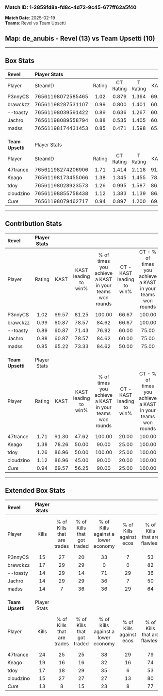 ### Match ID: 1-2859fd8a-fd8c-4d72-9c45-677ff62a5f40  
**Match Date**: 2025-02-19  
**Teams**: Revel vs Team Upsetti  

## **Map**: de_anubis - Revel (13) vs Team Upsetti (10)  
---  

## Box Stats  

| **Revel**        | Player Stats      |        |           |          |       |       |       |         |        |      |     |
| :- | :- | :-: | :-: | :-: | :-: | :-: | :-: | :-: | :-: | :-: | :-: |
| Player           | SteamID           | Rating | CT Rating | T Rating | KAST  |  ADR  | Kills | Assists | Deaths | K/D  | HS% |
| P3nnyCS          | 76561198072585465 |  1.02  |   0.879   |  1.364   | 69.57 | 71.7  |  15   |    6    |   16   | 0.94 | 66  |
| brawckzz         | 76561198287531107 |  0.99  |   0.800   |  1.401   | 60.87 | 68.0  |  17   |    6    |   17   | 1.00 | 47  |
| --toasty         | 76561198039591422 |  0.89  |   0.636   |  1.267   | 60.87 | 73.5  |  14   |    4    |   17   | 0.82 | 28  |
| Jachro           | 76561198089558794 |  0.88  |   0.535   |  1.405   | 60.87 | 79.7  |  14   |    8    |   19   | 0.74 | 35  |
| madss            | 76561198174431453 |  0.85  |   0.471   |  1.598   | 65.22 | 60.6  |  14   |    7    |   19   | 0.74 | 50  |
|                  |                   |        |           |          |       |       |       |         |        |      |     |
|                  |                   |        |           |          |       |       |       |         |        |      |     |
|                  |                   |        |           |          |       |       |       |         |        |      |     |
| **Team Upsetti** | Player Stats      |        |           |          |       |       |       |         |        |      |     |
| Player           | SteamID           | Rating | CT Rating | T Rating | KAST  |  ADR  | Kills | Assists | Deaths | K/D  | HS% |
| 47trance         | 76561198274206906 |  1.71  |   1.414   |  2.118   | 91.30 | 113.1 |  24   |   10    |   14   | 1.71 | 54  |
| Keago            | 76561198173455066 |  1.38  |   1.345   |  1.455   | 78.26 | 93.1  |  19   |    8    |   13   | 1.46 | 42  |
| tdoy             | 76561198028923573 |  1.26  |   0.995   |  1.587   | 86.96 | 83.4  |  17   |    6    |   16   | 1.06 | 17  |
| cloudzino        | 76561198855758438 |  1.12  |   1.383   |  1.139   | 86.96 | 70.3  |  15   |    6    |   17   | 0.88 | 40  |
| _Cure_           | 76561198079462717 |  0.94  |   0.897   |  1.200   | 69.57 | 58.2  |  13   |    4    |   14   | 0.93 | 53  |
---  

## Contribution Stats  

| **Revel**        | Player Stats |       |                      |                                                        |                           |                                                             |                          |                                                            |
| :- | :-: | :-: | :-: | :-: | :-: | :-: | :-: | :-: |
| Player           |    Rating    | KAST  | KAST leading to win% | % of times you achieve a KAST in your teams won rounds | CT - KAST leading to win% | CT - % of times you achieve a KAST in your teams won rounds | T - KAST leading to win% | T - % of times you achieve a KAST in your teams won rounds |
| P3nnyCS          |     1.02     | 69.57 |        81.25         |                         100.00                         |           66.67           |                           100.00                            |          90.00           |                           100.00                           |
| brawckzz         |     0.99     | 60.87 |        78.57         |                         84.62                          |           66.67           |                           100.00                            |          87.50           |                           77.78                            |
| --toasty         |     0.89     | 60.87 |        71.43         |                         76.92                          |           60.00           |                            75.00                            |          77.78           |                           77.78                            |
| Jachro           |     0.88     | 60.87 |        78.57         |                         84.62                          |           60.00           |                            75.00                            |          88.89           |                           88.89                            |
| madss            |     0.85     | 65.22 |        73.33         |                         84.62                          |           50.00           |                            75.00                            |          88.89           |                           88.89                            |
|                  |              |       |                      |                                                        |                           |                                                             |                          |                                                            |
|                  |              |       |                      |                                                        |                           |                                                             |                          |                                                            |
|                  |              |       |                      |                                                        |                           |                                                             |                          |                                                            |
| **Team Upsetti** | Player Stats |       |                      |                                                        |                           |                                                             |                          |                                                            |
| Player           |    Rating    | KAST  | KAST leading to win% | % of times you achieve a KAST in your teams won rounds | CT - KAST leading to win% | CT - % of times you achieve a KAST in your teams won rounds | T - KAST leading to win% | T - % of times you achieve a KAST in your teams won rounds |
| 47trance         |     1.71     | 91.30 |        47.62         |                         100.00                         |           20.00           |                           100.00                            |          72.73           |                           100.00                           |
| Keago            |     1.38     | 78.26 |        50.00         |                         90.00                          |           25.00           |                           100.00                            |          70.00           |                           87.50                            |
| tdoy             |     1.26     | 86.96 |        50.00         |                         100.00                         |           25.00           |                           100.00                            |          66.67           |                           100.00                           |
| cloudzino        |     1.12     | 86.96 |        45.00         |                         90.00                          |           20.00           |                           100.00                            |          70.00           |                           87.50                            |
| _Cure_           |     0.94     | 69.57 |        56.25         |                         90.00                          |           25.00           |                           100.00                            |          87.50           |                           87.50                            |
---  

## Extended Box Stats  

| **Revel**        | Player Stats |                            |                            |                                    |                         |                              |                                 |        |                             |                                     |                          |                               |                            |
| :- | :-: | :-: | :-: | :-: | :-: | :-: | :-: | :-: | :-: | :-: | :-: | :-: | :-: |
| Player           |    Kills     | % of Kills that are trades | % of Kills that got traded | % of Kills against a lower economy | % of Kills against ecos | % of Kills that are flawless | % of Kills that are close duels | Deaths | % of Deaths that get traded | % of Deaths against a lower economy | % of Deaths against ecos | % of Deaths that are flawless | % of Deaths that are close |
| P3nnyCS          |      15      |             27             |             20             |                 33                 |            7            |              53              |                0                |   16   |             25              |                 25                  |            13            |              69               |             0              |
| brawckzz         |      17      |             29             |             29             |                 0                  |            0            |              82              |                0                |   17   |             24              |                 29                  |            12            |              88               |             6              |
| --toasty         |      14      |             29             |             14             |                 71                 |           29            |              36              |                7                |   17   |             12              |                 29                  |            12            |              71               |             6              |
| Jachro           |      14      |             29             |             29             |                 36                 |            7            |              50              |                0                |   19   |             16              |                 21                  |            11            |              58               |             11             |
| madss            |      14      |             7              |             36             |                 36                 |           29            |              64              |                0                |   19   |             37              |                 32                  |            11            |              79               |             0              |
|                  |              |                            |                            |                                    |                         |                              |                                 |        |                             |                                     |                          |                               |                            |
|                  |              |                            |                            |                                    |                         |                              |                                 |        |                             |                                     |                          |                               |                            |
|                  |              |                            |                            |                                    |                         |                              |                                 |        |                             |                                     |                          |                               |                            |
| **Team Upsetti** | Player Stats |                            |                            |                                    |                         |                              |                                 |        |                             |                                     |                          |                               |                            |
| Player           |    Kills     | % of Kills that are trades | % of Kills that got traded | % of Kills against a lower economy | % of Kills against ecos | % of Kills that are flawless | % of Kills that are close duels | Deaths | % of Deaths that get traded | % of Deaths against a lower economy | % of Deaths against ecos | % of Deaths that are flawless | % of Deaths that are close |
| 47trance         |      24      |             25             |             25             |                 38                 |           29            |              79              |                4                |   14   |             29              |                  7                  |            0             |              57               |             7              |
| Keago            |      19      |             16             |             16             |                 32                 |           16            |              74              |                0                |   13   |              8              |                 15                  |            8             |              69               |             0              |
| tdoy             |      17      |             18             |             29             |                 35                 |            6            |              53              |                0                |   16   |             13              |                 19                  |            6             |              44               |             0              |
| cloudzino        |      15      |             27             |             27             |                 27                 |           13            |              80              |                7                |   17   |             35              |                 18                  |            6             |              65               |             0              |
| _Cure_           |      13      |             8              |             15             |                 23                 |            8            |              77              |               15                |   14   |             43              |                 14                  |            0             |              71               |             0              |
